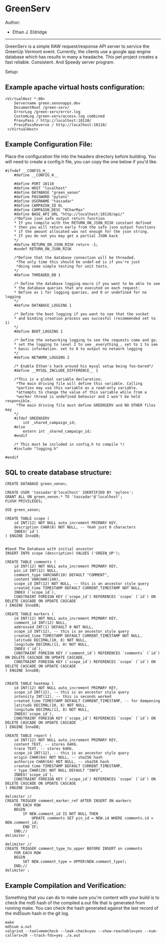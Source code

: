GreenServ
========================================================================

Author:
- Ethan J. Eldridge


------------------------------------------------------------------------


GreenServ is a simple RAW request/response API server to service the
GreenUp Vermont event. Currently, the clients use a google app engine
database which has results in many a headache. This pet project creates 
a fast reliable. Consistent. And Speedy server program.

Setup:

Example apache virtual hosts configuration:
------------------------------------------------------------------------

	<VirtualHost *:80>
        Servername green.xenonapps.dev
        DocumentRoot /green-serv/
        ErrorLog /green-serv/error.log
        CustomLog /green-serv/access.log combined
        ProxyPass / http://localhost:10110/
        ProxyPassReverse / http://localhost:10110/
     </VirtualHost>

Example Configuration File:
------------------------------------------------------------------------
Place the configuration file into the headers directory before building.
You will need to create a config.h file, you can copy the one below if 
you'd like.


	#ifndef __CONFIG_H__
		#define __CONFIG_H__
	
		#define PORT 10110
		#define HOST "localhost"
		#define DATABASE "green_xenon"
		#define PASSWORD "pylons"
		#define USERNAME "tassadar"
        #define CAMPAIGN_ID 0L
        #define CAMPAIGN_DESC "8CharMax"
        #define BASE_API_URL "http://localhost:10110/api/"
        /*Define json safe output return function 
        * If you compile with the RETURN_ON_JSON_RISK constant defined
        * then you will return early from the safe json output functions
        * if the amount allocated was not enough for the json string.
        * If you do not you may get a partial JSON back
        */
        #define RETURN_ON_JSON_RISK return -1;
        #undef RETURN_ON_JSON_RISK

        /*Define that the database connection will be threaded.
         *The only time this should be undef-ed is if you're just
         *doing some simple testing for unit tests.
        */
        #define THREADED_DB 1

        /* Define the database logging macro if you want to be able to see 
        * the database queries that are executed on each request:
        * Define as 1 for logging queries, and 0 or undefined for no logging
        */
        #define DATABASE_LOGGING 1

        /* Define the boot logging if you want to see that the socket
        * and binding creation process was succesful (recommended set to 1)
        */
        #define BOOT_LOGGING 1

        /* Define the networking logging to see the requests come and go. 
        * set the logging to level 2 to see _everything_, set to 1 to see
        * basic information. set to 0 to output no network logging
        */
        #define NETWORK_LOGGING 2

        /* Enable Ethan's hack around his mysql setup being foo-bared*/
        #define __MYSQL_INCLUDE_DIFFERENCE__ 1

        /*This is a global variable declaration.
         *The main driving file will define this variable. Calling
         *parties may use this variable as a read-only variable.
         *attempts to change the value of this variable while from a
         *worker thread is undefined behavior and I won't be held responsible.
         *The main driving file must define GREENSERV and NO OTHER files may
        */
        #ifdef GREENSERV
            int _shared_campaign_id;
        #else
            extern int _shared_campaign_id;
        #endif
	    
        /* This must be included in config.h to compile */
        #include "logging.h"

	#endif


SQL to create database structure:
------------------------------------------------------------------------

    CREATE DATABASE green_xenon;
    
    CREATE USER 'tassadar'@'localhost' IDENTIFIED BY 'pylons';
    GRANT ALL ON green_xenon.* TO 'tassadar'@'localhost';
    FLUSH PRIVILEGES;
    
    USE green_xenon;
    
    CREATE TABLE scope (
    	id INT(12) NOT NULL auto_increment PRIMARY KEY,
    	description CHAR(8) NOT NULL, -- Yeah just 8 characters
    	INDEX(`id`)
    ) ENGINE InnoDB;
    
    
    #Seed The Database with initial ancestor
    INSERT INTO scope (description) VALUES ('GREEN_UP');

    CREATE TABLE comments (
        id INT(12) NOT NULL auto_increment PRIMARY KEY,
        pin_id INT(12) NULL,
        comment_type VARCHAR(10) DEFAULT "COMMENT",
        content VARCHAR(140),
        scope_id INT(12) NOT NULL, -- this is an ancestor style query
        created_time TIMESTAMP DEFAULT CURRENT_TIMESTAMP NOT NULL,
        INDEX (`scope_id`),
        CONSTRAINT FOREIGN KEY (`scope_id`) REFERENCES `scope` (`id`) ON DELETE CASCADE ON UPDATE CASCADE
    ) ENGINE InnoDB;

    CREATE TABLE markers (
        id INT(12) NOT NULL auto_increment PRIMARY KEY,
        comment_id INT(12) NULL,
        addressed INT(1) DEFAULT 0 NOT NULL,
        scope_id INT(12), -- this is an ancestor style query
        created_time TIMESTAMP DEFAULT CURRENT_TIMESTAMP NOT NULL,
        latitude DECIMAL(10, 8) NOT NULL,
        longitude DECIMAL(11, 8) NOT NULL,
        INDEX (`id`),
        CONSTRAINT FOREIGN KEY (`comment_id`) REFERENCES `comments` (`id`) ON DELETE CASCADE ON UPDATE CASCADE,
        CONSTRAINT FOREIGN KEY (`scope_id`) REFERENCES `scope` (`id`) ON DELETE CASCADE ON UPDATE CASCADE
    ) ENGINE InnoDB;


    CREATE TABLE heatmap (
        id INT(12) NOT NULL auto_increment PRIMARY KEY,
        scope_id INT(12), -- this is an ancestor style query
        intensity INT(12), -- this is seconds worked
        created_time TIMESTAMP DEFAULT CURRENT_TIMESTAMP, -- for dampening
        latitude DECIMAL(10, 8) NOT NULL,
        longitude DECIMAL(11, 8) NOT NULL,
        INDEX(`scope_id`),
        CONSTRAINT FOREIGN KEY (`scope_id`) REFERENCES `scope` (`id`) ON DELETE CASCADE ON UPDATE CASCADE
    ) ENGINE InnoDB;

    CREATE TABLE report (
        id INT(12) NOT NULL auto_increment PRIMARY KEY,
        content TEXT, -- stores 64Kb.
        trace TEXT, -- stores 64Kb.
        scope_id INT(12), -- this is an ancestor style query
        origin CHAR(64) NOT NULL, -- sha256 hash
        authorize CHAR(64) NOT NULL, -- sha256 hash
        created_time TIMESTAMP DEFAULT CURRENT_TIMESTAMP,
        r_type CHAR(20) NOT NULL DEFAULT "INFO",
        INDEX(`scope_id`),
        CONSTRAINT FOREIGN KEY (`scope_id`) REFERENCES `scope` (`id`) ON DELETE CASCADE ON UPDATE CASCADE
    ) ENGINE InnoDB;

    delimiter //
    CREATE TRIGGER comment_marker_ref AFTER INSERT ON markers 
        FOR EACH ROW
        BEGIN
            IF NEW.comment_id IS NOT NULL THEN
                UPDATE comments SET pin_id = NEW.id WHERE comments.id = NEW.comment_id;
            END IF;
        END;//
    delimiter ;

    delimiter //
    CREATE TRIGGER comment_type_to_upper BEFORE INSERT on comments
        FOR EACH ROW
        BEGIN
            SET NEW.comment_type = UPPER(NEW.comment_type);
        END;//
    delimiter ;


Example Compilation and Verification:
------------------------------------------------------------------------
Something that you can do to make sure you're content with your build is
to check the md5 hash of the compiled a.out file that is generated from
running make. You can check the hash generated against the last record
of the md5sum hash in the git log.

	make
	md5sum a.out
	valgrind --tool=memcheck --leak-check=yes --show-reachable=yes --num-callers=20 --track-fds=yes ./a.out

